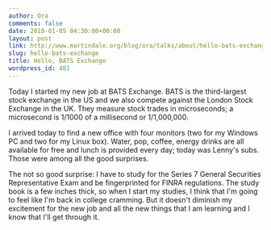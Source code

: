 ```yaml
---
author: Ora
comments: false
date: 2010-01-05 04:30:00+00:00
layout: post
link: http://www.martindale.org/blog/ora/talks/about/hello-bats-exchange
slug: hello-bats-exchange
title: Hello, BATS Exchange
wordpress_id: 481
---
```


Today I started my new job at BATS Exchange. BATS is the third-largest stock exchange in the US and we also compete against the London Stock Exchange in the UK. They measure stock trades in microseconds; a microsecond is 1/1000 of a millisecond or 1/1,000,000.  
  
I arrived today to find a new office with four monitors (two for my Windows PC and two for my Linux box). Water, pop, coffee, energy drinks are all available for free and lunch is provided every day; today was Lenny's subs. Those were among all the good surprises.  
  
The not so good surprise: I have to study for the Series 7 General Securities Representative Exam and be fingerprinted for FINRA regulations. The study book is a few inches thick, so when I start my studies, I think that I'm going to feel like I'm back in college cramming. But it doesn't diminish my excitement for the new job and all the new things that I am learning and I know that I'll get through it.
